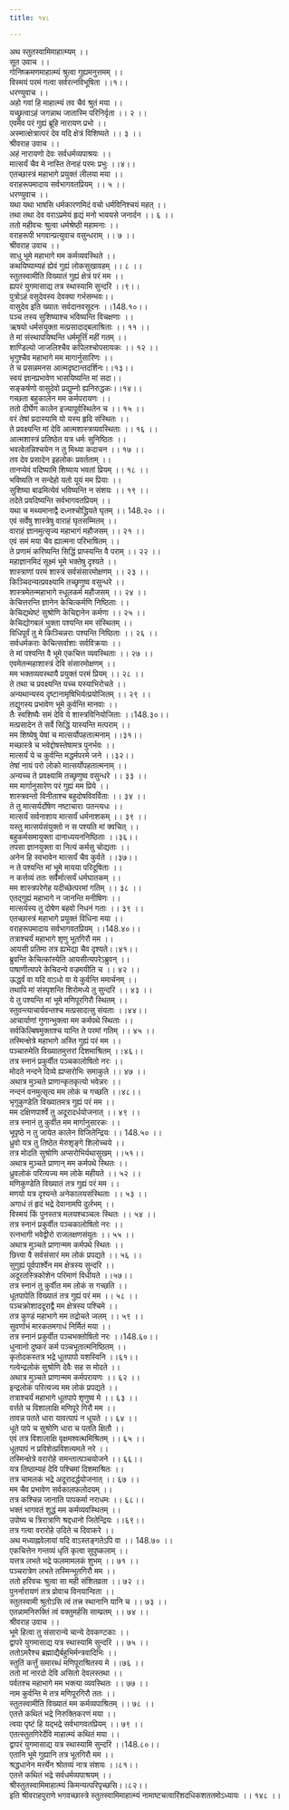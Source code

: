 ```yaml
---
title: १४८

---
```

अथ स्तुतस्वामिमाहात्म्यम् ।।  
सूत उवाच ।।  
गोनिष्क्रमणमाहात्म्यं श्रुत्वा गुह्यमनुत्तमम् ।।  
विस्मयं परमं गत्वा सर्वरत्नविभूषिता ।।१।।  
धरण्युवाच ।।  
अहो गवां हि माहात्म्यं तव चैवं श्रुतं मया ।।  
यच्छ्रुत्वाऽहं जगन्नाथ जातास्मि परिनिर्वृता ।। २ ।।  
एवमेव परं गुह्यं ब्रूहि नारायण प्रभो ।।  
अस्मात्क्षेत्रात्परं देव यदि क्षेत्रं विशिष्यते ।। ३ ।।  
श्रीवराह उवाच ।।  
अहं नारायणो देवः सर्वधर्मव्यपाश्रयः ।।  
मात्सर्यं चैव मे नास्ति तेनाहं परमः प्रभुः ।।४।।  
एतच्छास्त्रं महाभागे प्रयुक्तं लीलया मया ।।  
वराहरूपमादाय सर्वभागवतप्रियम् ।। ५ ।।  
धरण्युवाच ।।  
यथा यथा भाषसि धर्मकारणमिदं वचो धर्मविनिश्चयं महत् ।।  
तथा तथा देव वराऽप्रमेयं हृद्यं मनो भावयसे जनार्दन ।। ६ ।।  
ततो महीवचः श्रुत्वा धर्मश्रेष्ठी महामनाः ।।  
वराहरूपी भगवान्प्रत्युवाच वसुन्धराम् ।। ७ ।।  
श्रीवराह उवाच ।।  
साधु भूमे महाभागे मम कर्मव्यवस्थिते ।।  
कथयिष्याम्यहं ह्येवं गुह्यं लोकसुखावहम् ।। ८ ।।  
स्तुतस्वामीति विख्यातं गुह्यं क्षेत्रं परं मम ।।  
ह्यपरं युगमासाद्य तत्र स्थास्यामि सुन्दरि ।।९।।  
पुत्रोऽहं वसुदेवस्य देवक्या गर्भसम्भवः।।  
वासुदेव इति ख्यातः सर्वदानवसूदनः ।।148.१०।।  
पञ्च तस्य सुशिष्याश्च भविष्यन्ति विचक्षणाः ।।  
ऋषयो धर्मसंयुक्ता मत्प्रसादाद्बलाश्रिताः ।। ११ ।।  
ते मां संस्थापयिष्पन्ति धर्ममूर्त्तिं महीं गतम् ।।  
शाण्डिल्यो जाजलिश्चैव कपिलश्चोपसायकः ।। १२ ।।  
भृगुश्चैव महाभागे मम मागार्नुसारिणः ।।  
ते च प्रसन्नमनस आत्मदृष्टान्तदर्शिनः।।१३।।  
स्वयं ज्ञानप्रभावेण भासयिष्यन्ति मां सदा।।  
सङ्कर्षणो वासुदेवो प्रद्युम्नो ह्यनिरुद्धकः।।१४।।  
गच्छता बहुकालेन मम कर्मपरायणः ।।  
ततो दीर्घेण कालेन इज्यापूर्वस्थितेन च ।। १५ ।।  
वरं तेषां प्रदास्यामि यो यस्य हृदि संस्थितः ।।  
ते प्रवक्ष्यन्ति मां देवि आत्मशास्त्रव्यवस्थिताः ।। १६ ।।  
आत्मशास्त्रं प्रतिष्ठेत यत्र धर्मः सुनिष्ठितः ।।  
भवत्वेतन्निश्चयेन न तु मिथ्या कदाचन ।। १७ ।।  
तव देव प्रसादेन इहलोकः प्रवर्तताम् ।।  
तानप्येवं वदिष्यामि शिष्याय भवतां प्रियम् ।। १८ ।।  
भविष्यति न सन्देहो यतो यूयं मम प्रियाः ।।  
सुशिष्या बाढमित्येवं भविष्यन्ति न संशयः ।। १९ ।।  
तदेते प्रवदिष्यन्ति सर्वभागवतप्रियम् ।।  
यथा च मथ्यमानाद्वै दध्नश्चोद्ध्रियते घृतम् ।। 148.२० ।।  
एवं सर्वेषु शास्त्रेषु वाराहं घृतसम्मितम् ।।  
वाराहं ज्ञानमुत्सृज्य महाभागं महौजसम् ।। २१ ।।  
एवं समं मया चैव ह्यात्मना परिभाषितम् ।।  
ते प्रणामं करिष्यन्ति सिद्धिं प्राप्स्यन्ति वै पराम् ।। २२ ।।  
महाज्ञानमिदं सूक्ष्मं भूमे भक्तेषु दृश्यते ।।  
शास्त्राणां परमं शास्त्रं सर्वसंसारमोक्षणम् ।। २३ ।।  
किञ्चिदन्यत्प्रवक्ष्यामि तच्छृणुष्व वसुन्धरे ।।  
शास्त्रमेतन्महाभागे स्धूलकर्म महौजसम् ।। २४ ।।  
केचित्तरन्ति ज्ञानेन केचित्कर्मणि निष्ठिताः ।।  
केचिद्यथेष्टं सुश्रोणि केचिद्दानेन कर्मणा ।। २५ ।।  
केचिद्योगबलं भुक्ता पश्यन्ति मम संस्थितम् ।।  
विधिपूर्वं तु मे किञ्चिन्नराः पश्यन्ति निष्ठिताः ।। २६ ।।  
सर्वधर्मकराः केचित्सर्वाशाः सर्वविक्रयाः ।।  
ते मां पश्यन्ति वै भूमे एकचित्त व्यवस्थिताः ।। २७ ।।  
एवमेतन्महाशास्त्रं देवि संसारमोक्षणम् ।।  
मम भक्तव्यवस्थायै प्रयुक्तं परमं प्रियम् ।। २८ ।।  
ते तथा च प्रवक्ष्यन्ति यच्च यस्याभिरोचते ।।  
अन्यथान्यस्य दृष्टानामृषिभिर्यत्प्रयोजितम् ।। २९ ।।  
तद्युगस्य प्रभावेण भूमे कुर्वन्ति मानवाः ।।  
तैः स्वशिष्यैः समं देवि ये शास्त्रविनियोजिताः ।।148.३०।।  
मत्प्रसादेन ते सर्वे सिद्धिं यास्यन्ति मत्पराम् ।।  
मम शिष्येषु येषां च मात्सर्योपहतात्मनाम् ।।३१।।  
मच्छास्त्रे च भवेद्दोषस्तेषामत्र पुनर्भवः ।।  
मात्सर्यं ये च कुर्वन्ति मद्धर्मपरमे जने ।।३२।।  
तेषां नायं परो लोको मात्सर्योपहतात्मनाम् ।।  
अन्यच्च ते प्रवक्ष्यामि तच्छृणुष्व वसुन्धरे ।। ३३ ।।  
मम मार्गानुसारेण परं गुह्यं मम प्रिये ।।  
शास्त्रवन्तो विनीताश्च बहुदोषविवर्विताः ।। ३४ ।।  
ते तु मात्सर्यर्दोषेण नष्टाचाराः पतन्त्यधः ।।  
मात्सर्यं सर्वनाशाय मात्सर्यं धर्मनाशकम् ।। ३९ ।।  
यस्तु मात्सर्यसंयुक्तो न स पश्यति मां क्वचित् ।।  
बहुकर्मसमायुक्ता दानाध्ययननिष्ठिताः ।।३६।।  
तपसा ज्ञानयुक्ता वा नित्यं कर्मसु चोद्यताः ।।  
अनेन हि स्वभावेन मात्सर्यं चैव कुर्वते ।।३७।।  
न ते पश्यन्ति मां भूमे मायया परिदूषिताः ।।  
न कर्त्तव्यं ततः सर्वैर्मात्सर्यं धर्मघातकम् ।।  
मम शास्त्रपरेणेह यदीच्छेत्परमां गतिम् ।। ३८ ।।  
एतद्गुह्यं महाभागे न जानन्ति मनीषिणः ।।  
मात्सर्यस्य तु दोषेण बहवो निधनं गताः ।। ३९ ।।  
एतच्छास्त्रं महाभागे प्रयुक्तं विधिना मया ।।  
वराहरूपमादाय सर्वभागवतप्रियम् ।।148.४०।।  
तत्राश्चर्यं महाभागे शृणु भूतगिरौ मम ।।  
आयसी प्रतिमा तत्र ह्यभेद्या चैव दृश्यते।।४१।।  
ब्रुवन्ति केचित्कांस्येति आयसीत्यपरेऽब्रुवन् ।।  
पाषाणीत्यपरे केचिदन्ये वज्रमयीति च ।। ४२ ।।  
ऊर्द्ध्वं वा यदि वाऽधो वा ये कुर्वन्ति ममार्चनम् ।।  
तथापि मां संस्पृशन्ति शिरोमध्ये तु सुन्दरि ।। ४३ ।।  
ये तु पश्यन्ति मां भूमे मणिपूरगिरौ स्थितम् ।।  
स्तुवन्त्याचार्यवन्तश्च मत्प्रसादत्सु संयताः ।।४४।।  
आचार्याणां गुणान्भुक्त्वा मम कर्मपथे स्थिताः ।।  
सर्वकिल्बिषमुक्ताश्च यान्ति ते परमां गतिम् ।। ४५ ।।  
तस्मिन्क्षेत्रे महाभागे अस्ति गुह्यं परं मम ।।  
पञ्चारुमेति विख्यातमुत्तरां दिशमाश्रितम् ।।४६।।  
तत्र स्नानं प्रकुर्वीत पञ्चकालोषितो नरः ।।  
मोदते नन्दने दिव्ये ह्यप्सरोभिः समाकुले ।। ४७ ।।  
अथात्र मुञ्चते प्राणान्कृतकृत्यो भवेन्नरः ।।  
नन्दनं वनमुत्सृत्य मम लोकं च गच्छति ।।४८।।  
भृगुकुण्डेति विख्यातमत्र गुह्यं परं मम ।।  
मम दक्षिणपार्श्वे तु अदूरादर्धयोजनात् ।। ४९ ।।  
तत्र स्नानं तु कुर्वीत मम मार्गानुसारकः ।।  
भूपृष्ठे न तु जायेत कालेन विजितेन्द्रियः ।। 148.५० ।।  
ध्रुवो यत्र तु तिष्ठेत मेरुशृङ्गे शिलोच्चये ।।  
तत्र मोदति सुश्रोणि अप्सरोभिर्यथासुखम् ।।५१।।  
अथात्र मुञ्चते प्राणान् मम कर्मपथे स्थितः ।।  
ध्रुवलोकं परित्यज्य मम लोके महीयते ।। ५२ ।।  
मणिकुण्डेति विख्यातं तत्र गुह्यं परं मम ।।  
मणयो यत्र दृश्यन्ते अनेकालयसंस्थिताः ।। ५३ ।।  
अगाधं तं हृदं भद्रे देवानामपि दुर्लभम् ।।  
विस्मयं किं पुनस्तत्र मलयश्चञ्चलः स्थितः ।। ५४ ।।  
तत्र स्नानं प्रकुर्वीत पञ्चकालोषितो नरः ।।  
रत्नभागी भवेद्वीरो राजलक्षणसंयुतः ।। ५५ ।।  
अथात्र मुञ्चते प्राणान्मम कर्मपथे स्थितः ।।  
छित्त्वा वै सर्वसंसारं मम लोकं प्रपद्यते ।। ५६ ।।  
सुगुह्यं पूर्वपार्श्वेन मम क्षेत्रस्य सुन्दरि ।।  
अदूरतस्त्रिकोशेन परिमाणं विधीयते ।।५७।।  
तत्र स्नानं तु कुर्वीत मम लोकं स गच्छति ।।  
धूतपापेति विख्यातं तत्र गुह्यं परं मम ।। ५८ ।।  
पञ्चक्रोशाददूराद्वै मम क्षेत्रस्य पश्चिमे ।।  
तत्र कुण्डं महाभागे मम तद्रोचते जलम् ।। ५९ ।।  
सुवर्णाभं मारकतमगाधं निर्मितं मया ।।  
तत्र स्नानं प्रकुर्वीत पञ्चभक्तोषितो नरः ।।148.६०।।  
धुन्वानो दुष्करं कर्म पञ्चभूतात्मनिष्ठितम् ।।  
कृतोदकस्तत्र भद्रे धूतपापो यशस्विनि ।।६१।।  
गत्वेन्द्रलोकं सुश्रोणि देवैः सह स मोदते ।।  
अथात्र मुञ्चते प्राणान्मम कर्मपरायणः ।। ६२ ।।  
इन्द्रलोकं परित्यज्य मम लोकं प्रपद्यते ।।  
तत्राश्चर्यं महाभागे धूतपापे शृणुष्व मे ।। ६३ ।।  
वर्त्तते च विशालाक्षि मणिपूरे गिरौ मम ।।  
तावन्न पतते धारा यावत्पापं न धूयते ।। ६४ ।।  
धूते पापे च सुश्रोणि धारा च पतति क्षितौ ।।  
एवं तत्र विशालाक्षि वृक्षमश्वत्थमिश्रितम् ।। ६५ ।।  
धूतपापं न प्रविशेत्प्रविशत्यमले नरे ।।  
तस्मिन्क्षेत्रे वरारोहे समन्तात्पञ्चयोजने ।। ६६।।  
यत्र तिष्ठाम्यहं देवि पश्चिमां दिशमाश्रितः ।।  
तत्र चामलकं भद्रे अदूरादर्द्धयोजनात् ।। ६७ ।।  
मम चैव प्रभावेण सर्वकालफलोदयम् ।।  
तत्र कश्चिन्न जानाति पापकर्मा नराधमः ।। ६८।।  
भक्तं भागवतं शुद्धं मम कर्मव्यवस्थितम् ।।  
उपोष्य च त्रिरात्राणि श्रद्दधानो जितेन्द्रियः ।।६९।।  
तत्र गत्वा वरारोहे उदिते च दिवाकरे ।।  
अथ मध्याह्नवेलायां यदि वाऽस्तङ्गतेऽपि वा ।। 148.७० ।।  
एकचित्तेन गन्तव्यं धृतिं कृत्वा सुपुष्कलाम् ।।  
यत्तत्र लभते भद्रे फलमामलकं शुभम् ।। ७१ ।।  
पञ्चरात्रेण लभते तस्मिन्भूतगिरौ मम ।।  
ततो हरिवचः श्रुत्वा सा मही संशितव्रता ।। ७२ ।।  
पुनर्नारायणं तत्र प्रोवाच विनयान्विता ।।  
स्तुतस्वामी श्रुतोऽसि त्वं तत्त्र स्थानानि यानि च ।। ७३ ।।  
एतन्नामनिरुक्तिं त्वं वक्तुमर्हसि साम्प्रतम् ।। ७४ ।।  
श्रीवराह उवाच ।।  
भूमे हित्वा तु संसारान्ये चान्ये देवकण्टकाः ।।  
द्वापरे युगमासाद्य यत्र स्थास्यामि सुन्दरि ।। ७५ ।।  
ततोऽमरैश्च ब्रह्माद्यैर्बहुभिर्मन्त्रवादिभिः ।।  
स्तुतिं कर्त्तुं समारब्धं मणिपूराश्रितस्य मे ।।७६ ।।  
ततो मां नारदो देवि असितो देवलस्तथा ।।  
पर्वतश्च महाभागे मम भक्त्या व्यवस्थितः ।। ७७ ।।  
नाम कुर्वन्ति मे तत्र मणिपूरगिरौ ततः ।।  
स्तुतस्वामीति विख्यातं मम कर्मव्यपाश्रितम् ।। ७८ ।।  
एतत्ते कथितं भद्रे निरुक्तिकरणं मया ।।  
त्वया पृष्टं हि यद्भद्रे सर्वभागवतप्रियम् ।। ७९ ।।  
एतत्स्तुतगिरेर्देवि माहात्म्यं कथितं मया ।।  
द्वापरं युगमासाद्य यत्र स्थास्यामि सुन्दरि ।।148.८०।।  
एतानि भूमे गुह्यानि तत्र भूतगिरौ मम ।।  
श्रद्धधानेन मर्त्त्येन श्रोतव्यं नात्र संशयः ।।८१।।  
एतत्ते कथितं भद्रे सर्वधर्मव्यपाश्रयम् ।।  
श्रीस्तुतस्वामिमाहात्म्यं किमन्यत्परिपृच्छसि।।८२।।  
इति श्रीवराहपुराणे भगवच्छास्त्रे स्तुतस्वामिमाहात्म्यं नामाष्टचत्वारिंशदधिकशततमोऽध्यायः ।। १४८ ।।